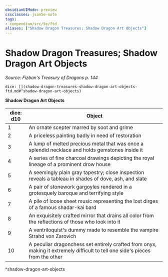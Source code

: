 ```yaml
---
obsidianUIMode: preview
cssclasses: json5e-note
tags:
- compendium/src/5e/ftd
aliases: ["Shadow Dragon Treasures; Shadow Dragon Art Objects"]
---
```

# Shadow Dragon Treasures; Shadow Dragon Art Objects
*Source: Fizban's Treasury of Dragons p. 144* 

`dice: [](shadow-dragon-treasures-shadow-dragon-art-objects-ftd.md#^shadow-dragon-art-objects)`

**Shadow Dragon Art Objects**

| dice: d10 | Object |
|-----------|--------|
| 1 | An ornate scepter marred by soot and grime |
| 2 | A priceless painting badly in need of restoration |
| 3 | A lump of melted precious metal that was once a splendid necklace and holds gemstones inside it |
| 4 | A series of fine charcoal drawings depicting the royal lineage of a prominent drow house |
| 5 | A seemingly plain gray tapestry; close inspection reveals a tableau in shades of dove, ash, and slate |
| 6 | A pair of stonework gargoyles rendered in a grotesquely baroque and terrifying style |
| 7 | A pile of loose sheet music representing the lost dirges of a famous shadar-kai bard |
| 8 | An exquisitely crafted mirror that drains all color from the reflections of those who look into it |
| 9 | A ventriloquist's dummy made to resemble the vampire Strahd von Zarovich |
| 10 | A peculiar dragonchess set entirely crafted from onyx, making it extremely difficult to tell one side's pieces from the other |
^shadow-dragon-art-objects